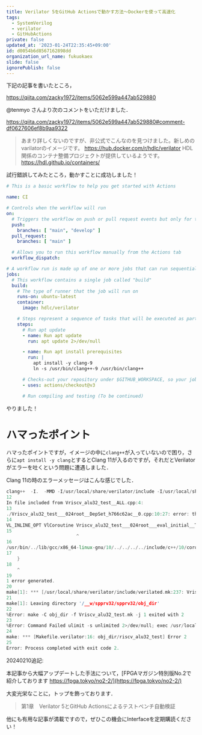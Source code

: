 ```yaml
---
title: Verilator 5をGitHub Actionsで動かす方法〜Dockerを使って高速化
tags:
  - SystemVerilog
  - verilator
  - GitHubActions
private: false
updated_at: '2023-01-24T22:35:45+09:00'
id: d0054b6d8567162898dd
organization_url_name: fukuokaex
slide: false
ignorePublish: false
---
```

下記の記事を書いたところ，

https://qiita.com/zacky1972/items/5062e599a447ab529880

@tenmyo さんより次のコメントをいただけました．

https://qiita.com/zacky1972/items/5062e599a447ab529880#comment-df0627606ef8b9aa9322

> あまり詳しくないのですが、非公式でこんなのを見つけました。新しめのvarilatorのイメージです。
> https://hub.docker.com/r/hdlc/verilator
> HDL関係のコンテナ整備プロジェクトが提供しているようです。
> https://hdl.github.io/containers/

試行錯誤してみたところ，動かすことに成功しました！

```yaml:main.yml
# This is a basic workflow to help you get started with Actions

name: CI

# Controls when the workflow will run
on:
  # Triggers the workflow on push or pull request events but only for the "main" branch
  push:
    branches: [ "main", "develop" ]
  pull_request:
    branches: [ "main" ]

  # Allows you to run this workflow manually from the Actions tab
  workflow_dispatch:

# A workflow run is made up of one or more jobs that can run sequentially or in parallel
jobs:
  # This workflow contains a single job called "build"
  build:
    # The type of runner that the job will run on
    runs-on: ubuntu-latest
    container:
      image: hdlc/verilator

    # Steps represent a sequence of tasks that will be executed as part of the job
    steps:
      # Run apt update
      - name: Run apt update
        run: apt update 2>/dev/null

      - name: Run apt install prerequisites
        run: |
          apt install -y clang-9
          ln -s /usr/bin/clang++-9 /usr/bin/clang++

      # Checks-out your repository under $GITHUB_WORKSPACE, so your job can access it
      - uses: actions/checkout@v3

      # Run compiling and testing (To be continued)
```

やりました！


# ハマったポイント

ハマったポイントですが，イメージの中に`clang++`が入っていないので困り，さらに`apt install -y clang`とするとClang 11が入るのですが，それだとVerilatorがエラーを吐くという問題に遭遇しました．

Clang 11の時のエラーメッセージはこんな感じでした．

```c++
clang++  -I.  -MMD -I/usr/local/share/verilator/include -I/usr/local/share/verilator/include/vltstd -DVM_COVERAGE=0 -DVM_SC=0 -DVM_TRACE=0 -DVM_TRACE_FST=0 -DVM_TRACE_VCD=0 -faligned-new -fbracket-depth=4096 -fcf-protection=none -Qunused-arguments -Wno-bool-operation -Wno-tautological-bitwise-compare -Wno-parentheses-equality -Wno-sign-compare -Wno-uninitialized -Wno-unused-parameter -Wno-unused-variable -Wno-shadow     -DVL_TIME_CONTEXT  -std=gnu++14 -fcoroutines-ts -Os -c -o Vriscv_alu32_test__ALL.o Vriscv_alu32_test__ALL.cpp
12
In file included from Vriscv_alu32_test__ALL.cpp:4:
13
./Vriscv_alu32_test___024root__DepSet_h766c62ac__0.cpp:10:27: error: the expression 'co_await __promise.final_suspend()' is required to be non-throwing
14
VL_INLINE_OPT VlCoroutine Vriscv_alu32_test___024root___eval_initial__TOP__0(Vriscv_alu32_test___024root* vlSelf) {
15
                          ^
16
/usr/bin/../lib/gcc/x86_64-linux-gnu/10/../../../../include/c++/10/coroutine:205:5: note: must be declared with 'noexcept'
17
    }
18
    ^
19
1 error generated.
20
make[1]: *** [/usr/local/share/verilator/include/verilated.mk:237: Vriscv_alu32_test__ALL.o] Error 1
21
make[1]: Leaving directory '/__w/spprv32/spprv32/obj_dir'
22
%Error: make -C obj_dir -f Vriscv_alu32_test.mk -j 1 exited with 2
23
%Error: Command Failed ulimit -s unlimited 2>/dev/null; exec /usr/local/bin/verilator_bin --binary --assert --top-module riscv_alu32_test test/riscv_alu32_test.sv src/riscv_alu32.sv -o riscv_alu32_test
24
make: *** [Makefile.verilator:16: obj_dir/riscv_alu32_test] Error 2
25
Error: Process completed with exit code 2.
```


20240210追記:

本記事から大幅アップデートした手法について，[FPGAマガジン特別版No.2で紹介しております https://fpga.tokyo/no2-2/](https://fpga.tokyo/no2-2/)

大変光栄なことに，トップを飾っております．

> 第1章　Verilator 5とGitHub Actionsによるテストベンチ自動検証

他にも有用な記事が満載ですので，ぜひこの機会にInterfaceを定期購読ください！